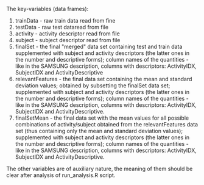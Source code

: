 The key-variables (data frames):
1. trainData - raw train data read from fine
2. testData - raw test dataread from file
3. activity - activity descriptor read from file
4. subject - subject descriptor read from file
5. finalSet - the final "merged" data set containing test and train data supplemented with subject and activity descriptors (the latter ones in the number and descriptive forms); column names of the quantities - like in the SAMSUNG description, columns with descriptors: ActivityIDX, SubjectIDX and ActivityDescriptive
6. relevantFeatures - the final data set containing the mean and standard deviation values; obtained by subsetting the finalSet data set; supplemented with subject and activity descriptors (the latter ones in the number and descriptive forms); column names of the quantities - like in the SAMSUNG description, columns with descriptors: ActivityIDX, SubjectIDX and ActivityDescriptive.
7. finalSetMean - the final data set with the mean values for all possible combinations of activity/subject obtained from the relevantFeatures data set (thus containing only the mean and standard deviation values); supplemented with subject and activity descriptors (the latter ones in the number and descriptive forms); column names of the quantities - like in the SAMSUNG description, columns with descriptors: ActivityIDX, SubjectIDX and ActivityDescriptive.

The other variables are of auxiliary nature, the meaning of them should be clear after analysis of run_analysis.R script.